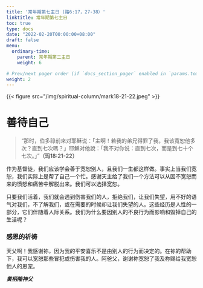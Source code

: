 ```yaml
---
title: '常年期第七主日 (路6:17，27-38）'
linktitle: 常年期第七主日
toc: true
type: docs
date: "2022-02-20T00:00:00+08:00"
draft: false
menu:
  ordinary-time:
    parent: 常年期第二主日
    weight: 6

# Prev/next pager order (if `docs_section_pager` enabled in `params.toml`)
weight: 2
---
```


{{< figure src="/img/spiritual-column/mark18-21-22.jpeg" >}}

# 善待自己

> “那时，伯多祿前來对耶穌说：「主啊！若我的弟兄得罪了我，我该寬恕他多次？直到七次嗎？」耶穌对他說：「我不对你说：直到七次，而是到七十个七次。」”**（玛18:21-22）**

作为基督徒，我们应该学会善于宽恕别人，且我们一生都这样做。事实上当我们宽恕，我们实际上是帮了自己一个忙。感谢天主给了我们一个方法可以从因不宽恕而来的愤怒和痛苦中解脱出来。我们可以选择宽恕。

只要我们活着，我们就会遇到伤害我们的人，拒绝我们，让我们失望，用不好的语气对我们，不了解我们，或在需要的时候却让我们失望的人。这些经历是人性的一部分，它们伴随着人际关系。我们为什么要因别人的不良行为而影响和毁掉自己的生活呢？

### 感恩的祈祷
天父啊！我感谢祢，因为我的平安喜乐不是由别人的行为而决定的。在祢的帮助下，我可以宽恕那些冒犯或伤害我的人。阿爸父，谢谢祢宽恕了我及祢赐给我宽恕他人的恩宠。

___黄柄隆神父___
